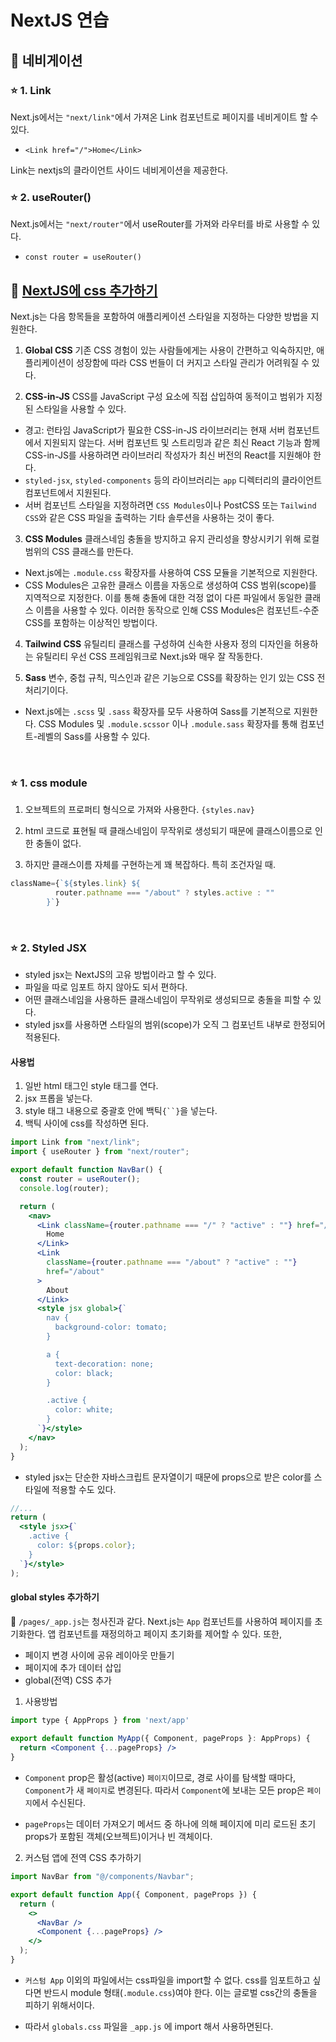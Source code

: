 # NextJS 연습

## 📝 네비게이션

### ⭐️ 1. Link

Next.js에서는 `"next/link"`에서 가져온 Link 컴포넌트로 페이지를 네비게이트 할 수 있다.

- `<Link href="/">Home</Link>`

Link는 nextjs의 클라이언트 사이드 네비게이션을 제공한다.

### ⭐️ 2. useRouter()

Next.js에서는 `"next/router"`에서 useRouter를 가져와 라우터를 바로 사용할 수 있다.

- `const router = useRouter()`

## 📝 [NextJS에 css 추가하기](https://nextjs.org/docs/app/building-your-application/styling)

Next.js는 다음 항목들을 포함하여 애플리케이션 스타일을 지정하는 다양한 방법을 지원한다.

1. **Global CSS**
   기존 CSS 경험이 있는 사람들에게는 사용이 간편하고 익숙하지만, 애플리케이션이 성장함에 따라 CSS 번들이 더 커지고 스타일 관리가 어려워질 수 있다.

2. **CSS-in-JS**
   CSS를 JavaScript 구성 요소에 직접 삽입하여 동적이고 범위가 지정된 스타일을 사용할 수 있다.

- 경고: 런타임 JavaScript가 필요한 CSS-in-JS 라이브러리는 현재 서버 컴포넌트에서 지원되지 않는다. 서버 컴포넌트 및 스트리밍과 같은 최신 React 기능과 함께 CSS-in-JS를 사용하려면 라이브러리 작성자가 최신 버전의 React를 지원해야 한다.
- `styled-jsx`, `styled-components` 등의 라이브러리는 `app` 디렉터리의 클라이언트 컴포넌트에서 지원된다.
- 서버 컴포넌트 스타일을 지정하려면 `CSS Modules`이나 PostCSS 또는 `Tailwind CSS`와 같은 CSS 파일을 출력하는 기타 솔루션을 사용하는 것이 좋다.

3. **CSS Modules**
   클래스네임 충돌을 방지하고 유지 관리성을 향상시키기 위해 로컬 범위의 CSS 클래스를 만든다.

- Next.js에는 `.module.css` 확장자를 사용하여 CSS 모듈을 기본적으로 지원한다.
- CSS Modules은 고유한 클래스 이름을 자동으로 생성하여 CSS 범위(scope)를 지역적으로 지정한다. 이를 통해 충돌에 대한 걱정 없이 다른 파일에서 동일한 클래스 이름을 사용할 수 있다. 이러한 동작으로 인해 CSS Modules은 컴포넌트-수준 CSS를 포함하는 이상적인 방법이다.

4. **Tailwind CSS**
   유틸리티 클래스를 구성하여 신속한 사용자 정의 디자인을 허용하는 유틸리티 우선 CSS 프레임워크로 Next.js와 매우 잘 작동한다.

5. **Sass**
   변수, 중첩 규칙, 믹스인과 같은 기능으로 CSS를 확장하는 인기 있는 CSS 전처리기이다.

- Next.js에는 `.scss` 및 `.sass` 확장자를 모두 사용하여 Sass를 기본적으로 지원한다. CSS Modules 및 `.module.scssor` 이나 `.module.sass` 확장자를 통해 컴포넌트-레벨의 Sass를 사용할 수 있다.

<br>

### ⭐️ 1. css module

1. 오브젝트의 프로퍼티 형식으로 가져와 사용한다.
   `{styles.nav}`

2. html 코드로 표현될 때 클래스네임이 무작위로 생성되기 때문에 클래스이름으로 인한 충돌이 없다.

3. 하지만 클래스이름 자체를 구현하는게 꽤 복잡하다. 특히 조건자일 때.

```js
className={`${styles.link} ${
          router.pathname === "/about" ? styles.active : ""
        }`}
```

<br>

### ⭐️ 2. Styled JSX

- styled jsx는 NextJS의 고유 방법이라고 할 수 있다.
- 파일을 따로 임포트 하지 않아도 되서 편하다.
- 어떤 클래스네임을 사용하든 클래스네임이 무작위로 생성되므로 충돌을 피할 수 있다.
- styled jsx를 사용하면 스타일의 범위(scope)가 오직 그 컴포넌트 내부로 한정되어 적용된다.

#### 사용법

1. 일반 html 태그인 style 태그를 연다.
2. jsx 프롭을 넣는다.
3. style 태그 내용으로 중괄호 안에 백틱` {``} `을 넣는다.
4. 백틱 사이에 css를 작성하면 된다.

```jsx
import Link from "next/link";
import { useRouter } from "next/router";

export default function NavBar() {
  const router = useRouter();
  console.log(router);

  return (
    <nav>
      <Link className={router.pathname === "/" ? "active" : ""} href="/">
        Home
      </Link>
      <Link
        className={router.pathname === "/about" ? "active" : ""}
        href="/about"
      >
        About
      </Link>
      <style jsx global>{`
        nav {
          background-color: tomato;
        }

        a {
          text-decoration: none;
          color: black;
        }

        .active {
          color: white;
        }
      `}</style>
    </nav>
  );
}
```

- styled jsx는 단순한 자바스크립트 문자열이기 때문에 props으로 받은 color를 스타일에 적용할 수도 있다.

```jsx
//...
return (
  <style jsx>{`
    .active {
      color: ${props.color};
    }
  `}</style>
);
```

#### global styles 추가하기

📍 `/pages/_app.js`는 청사진과 같다.
Next.js는 `App` 컴포넌트를 사용하여 페이지를 초기화한다.
앱 컴포넌트를 재정의하고 페이지 초기화를 제어할 수 있다. 또한,
- 페이지 변경 사이에 공유 레이아웃 만들기
- 페이지에 추가 데이터 삽입
- global(전역) CSS 추가

1. 사용방법
```jsx
import type { AppProps } from 'next/app'
 
export default function MyApp({ Component, pageProps }: AppProps) {
  return <Component {...pageProps} />
}
```
- `Component` prop은 활성(active) `페이지`이므로, 경로 사이를 탐색할 때마다, `Component`가 새 `페이지`로 변경된다.
따라서 `Component`에 보내는 모든 prop은 `페이지`에서 수신된다.

- `pageProps`는 데이터 가져오기 메서드 중 하나에 의해 페이지에 미리 로드된 초기 props가 포함된 객체(오브젝트)이거나 빈 객체이다.

2. 커스텀 앱에 전역 CSS 추가하기
```jsx
import NavBar from "@/components/Navbar";

export default function App({ Component, pageProps }) {
  return (
    <>
      <NavBar />
      <Component {...pageProps} />
    </>
  );
}
```

- `커스텀 App` 이외의 파일에서는 css파일을 import할 수 없다. css를 임포트하고 싶다면 반드시 module 형태(`.module.css`)여야 한다. 이는 글로벌 css간의 충돌을 피하기 위해서이다.

- 따라서 `globals.css` 파일을 `_app.js` 에 import 해서 사용하면된다.

